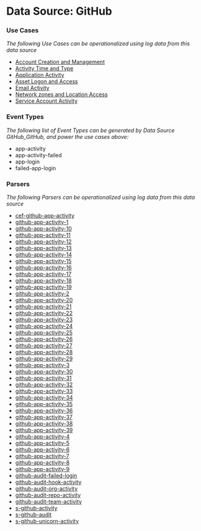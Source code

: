 Data Source: GitHub
===================

### Use Cases

_The following Use Cases can be operationalized using log data from this data source_

* [Account Creation and Management](usecase_account_creation_and_management.md)
* [Activity Time  and Type](usecase_activity_time__and_type.md)
* [Application Activity](usecase_application_activity.md)
* [Asset Logon and Access](usecase_asset_logon_and_access.md)
* [Email Activity](usecase_email_activity.md)
* [Network zones and Location Access](usecase_network_zones_and_location_access.md)
* [Service Account Activity](usecase_service_account_activity.md)


### Event Types

_The following list of Event Types can be generated by Data Source GitHub_GitHub, and power the use cases above:_

- app-activity
- app-activity-failed
- app-login
- failed-app-login


### Parsers

_The following Parsers can be operationalized using log data from this data source_

* [cef-github-app-activity](parserContent_cef-github-app-activity.md)
* [github-app-activity-1](parserContent_github-app-activity-1.md)
* [github-app-activity-10](parserContent_github-app-activity-10.md)
* [github-app-activity-11](parserContent_github-app-activity-11.md)
* [github-app-activity-12](parserContent_github-app-activity-12.md)
* [github-app-activity-13](parserContent_github-app-activity-13.md)
* [github-app-activity-14](parserContent_github-app-activity-14.md)
* [github-app-activity-15](parserContent_github-app-activity-15.md)
* [github-app-activity-16](parserContent_github-app-activity-16.md)
* [github-app-activity-17](parserContent_github-app-activity-17.md)
* [github-app-activity-18](parserContent_github-app-activity-18.md)
* [github-app-activity-19](parserContent_github-app-activity-19.md)
* [github-app-activity-2](parserContent_github-app-activity-2.md)
* [github-app-activity-20](parserContent_github-app-activity-20.md)
* [github-app-activity-21](parserContent_github-app-activity-21.md)
* [github-app-activity-22](parserContent_github-app-activity-22.md)
* [github-app-activity-23](parserContent_github-app-activity-23.md)
* [github-app-activity-24](parserContent_github-app-activity-24.md)
* [github-app-activity-25](parserContent_github-app-activity-25.md)
* [github-app-activity-26](parserContent_github-app-activity-26.md)
* [github-app-activity-27](parserContent_github-app-activity-27.md)
* [github-app-activity-28](parserContent_github-app-activity-28.md)
* [github-app-activity-29](parserContent_github-app-activity-29.md)
* [github-app-activity-3](parserContent_github-app-activity-3.md)
* [github-app-activity-30](parserContent_github-app-activity-30.md)
* [github-app-activity-31](parserContent_github-app-activity-31.md)
* [github-app-activity-32](parserContent_github-app-activity-32.md)
* [github-app-activity-33](parserContent_github-app-activity-33.md)
* [github-app-activity-34](parserContent_github-app-activity-34.md)
* [github-app-activity-35](parserContent_github-app-activity-35.md)
* [github-app-activity-36](parserContent_github-app-activity-36.md)
* [github-app-activity-37](parserContent_github-app-activity-37.md)
* [github-app-activity-38](parserContent_github-app-activity-38.md)
* [github-app-activity-39](parserContent_github-app-activity-39.md)
* [github-app-activity-4](parserContent_github-app-activity-4.md)
* [github-app-activity-5](parserContent_github-app-activity-5.md)
* [github-app-activity-6](parserContent_github-app-activity-6.md)
* [github-app-activity-7](parserContent_github-app-activity-7.md)
* [github-app-activity-8](parserContent_github-app-activity-8.md)
* [github-app-activity-9](parserContent_github-app-activity-9.md)
* [github-audit-failed-login](parserContent_github-audit-failed-login.md)
* [github-audit-hook-activity](parserContent_github-audit-hook-activity.md)
* [github-audit-org-activity](parserContent_github-audit-org-activity.md)
* [github-audit-repo-activity](parserContent_github-audit-repo-activity.md)
* [github-audit-team-activity](parserContent_github-audit-team-activity.md)
* [s-github-activity](parserContent_s-github-activity.md)
* [s-github-audit](parserContent_s-github-audit.md)
* [s-github-unicorn-activity](parserContent_s-github-unicorn-activity.md)
